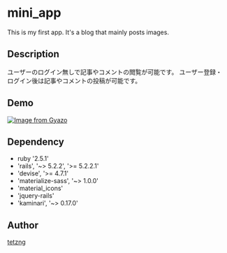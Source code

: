 mini_app
====
This is my first app. It's a blog that mainly posts images.

## Description
ユーザーのログイン無しで記事やコメントの閲覧が可能です。
ユーザー登録・ログイン後は記事やコメントの投稿が可能です。

## Demo
[![Image from Gyazo](https://i.gyazo.com/3d612d1d8bee03cc5d1877aa12b5540c.gif)](https://gyazo.com/3d612d1d8bee03cc5d1877aa12b5540c)

## Dependency
- ruby '2.5.1'
- 'rails', '~> 5.2.2', '>= 5.2.2.1'
- 'devise', '>= 4.7.1'
- 'materialize-sass', '~> 1.0.0'
- 'material_icons'
- 'jquery-rails'
- 'kaminari', '~> 0.17.0'

## Author
[tetzng](https://github.com/tetzng)